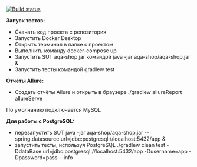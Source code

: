 [![Build status](https://ci.appveyor.com/api/projects/status/5y09h5acm5genwyg/branch/main?svg=true)](https://ci.appveyor.com/project/kamizinatulina/diploma/branch/main)

**Запуск тестов:**
* Скачать код проекта с репозитория
* Запустить Docker Desktop
* Открыть терминал в папке с проектом
* Выполнить команду docker-compose up
* Запустить SUT aqa-shop.jar командой java -jar aqa-shop/aqa-shop.jar &
* Запустить тесты командой gradlew test

**Отчёты Allure:**
* Создать отчёты Allure и открыть в браузере
./gradlew allureReport allureServe

По умолчанию подключается MySQL

**Для работы с PostgreSQL:**
* перезапустить SUT java -jar aqa-shop/aqa-shop.jar --spring.datasource.url=jdbc:postgresql://localhost:5432/app &
* запустить тесты, используя PostgreSQL ./gradlew clean test -DdataBase.url=jdbc:postgresql://localhost:5432/app -Dusername=app -Dpassword=pass --info
